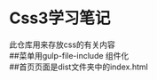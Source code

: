 # Css3学习笔记
  此仓库用来存放css的有关内容    
  ##菜单用gulp-file-include 组件化   
  ##首页页面是dist文件夹中的index.html    
  

